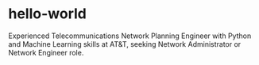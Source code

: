# hello-world

Experienced Telecommunications Network Planning Engineer with Python and Machine Learning skills at AT&T, seeking Network Administrator or Network Engineer role.
